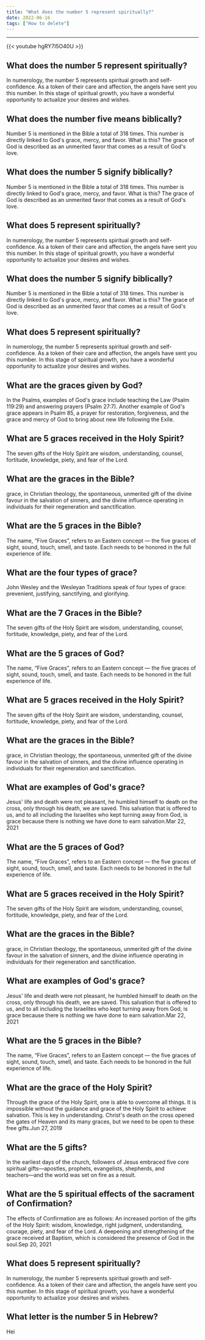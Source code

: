 ```yaml
---
title: "What does the number 5 represent spiritually?"
date: 2022-06-16
tags: ["How to delete"]
---
```


---
{{< youtube hgRY7l5O40U >}}
## What does the number 5 represent spiritually?
In numerology, the number 5 represents spiritual growth and self-confidence. As a token of their care and affection, the angels have sent you this number. In this stage of spiritual growth, you have a wonderful opportunity to actualize your desires and wishes.

## What does the number five means biblically?
Number 5 is mentioned in the Bible a total of 318 times. This number is directly linked to God's grace, mercy, and favor. What is this? The grace of God is described as an unmerited favor that comes as a result of God's love.

## What does the number 5 signify biblically?
Number 5 is mentioned in the Bible a total of 318 times. This number is directly linked to God's grace, mercy, and favor. What is this? The grace of God is described as an unmerited favor that comes as a result of God's love.

## What does 5 represent spiritually?
In numerology, the number 5 represents spiritual growth and self-confidence. As a token of their care and affection, the angels have sent you this number. In this stage of spiritual growth, you have a wonderful opportunity to actualize your desires and wishes.

## What does the number 5 signify biblically?
Number 5 is mentioned in the Bible a total of 318 times. This number is directly linked to God's grace, mercy, and favor. What is this? The grace of God is described as an unmerited favor that comes as a result of God's love.

## What does 5 represent spiritually?
In numerology, the number 5 represents spiritual growth and self-confidence. As a token of their care and affection, the angels have sent you this number. In this stage of spiritual growth, you have a wonderful opportunity to actualize your desires and wishes.

## What are the graces given by God?
In the Psalms, examples of God's grace include teaching the Law (Psalm 119:29) and answering prayers (Psalm 27:7). Another example of God's grace appears in Psalm 85, a prayer for restoration, forgiveness, and the grace and mercy of God to bring about new life following the Exile.

## What are 5 graces received in the Holy Spirit?
The seven gifts of the Holy Spirit are wisdom, understanding, counsel, fortitude, knowledge, piety, and fear of the Lord.

## What are the graces in the Bible?
grace, in Christian theology, the spontaneous, unmerited gift of the divine favour in the salvation of sinners, and the divine influence operating in individuals for their regeneration and sanctification.

## What are the 5 graces in the Bible?
The name, “Five Graces”, refers to an Eastern concept — the five graces of sight, sound, touch, smell, and taste. Each needs to be honored in the full experience of life.

## What are the four types of grace?
John Wesley and the Wesleyan Traditions speak of four types of grace: prevenient, justifying, sanctifying, and glorifying.

## What are the 7 Graces in the Bible?
The seven gifts of the Holy Spirit are wisdom, understanding, counsel, fortitude, knowledge, piety, and fear of the Lord.

## What are the 5 graces of God?
The name, “Five Graces”, refers to an Eastern concept — the five graces of sight, sound, touch, smell, and taste. Each needs to be honored in the full experience of life.

## What are 5 graces received in the Holy Spirit?
The seven gifts of the Holy Spirit are wisdom, understanding, counsel, fortitude, knowledge, piety, and fear of the Lord.

## What are the graces in the Bible?
grace, in Christian theology, the spontaneous, unmerited gift of the divine favour in the salvation of sinners, and the divine influence operating in individuals for their regeneration and sanctification.

## What are examples of God's grace?
Jesus' life and death were not pleasant, he humbled himself to death on the cross, only through his death, we are saved. This salvation that is offered to us, and to all including the Israelites who kept turning away from God, is grace because there is nothing we have done to earn salvation.Mar 22, 2021

## What are the 5 graces of God?
The name, “Five Graces”, refers to an Eastern concept — the five graces of sight, sound, touch, smell, and taste. Each needs to be honored in the full experience of life.

## What are 5 graces received in the Holy Spirit?
The seven gifts of the Holy Spirit are wisdom, understanding, counsel, fortitude, knowledge, piety, and fear of the Lord.

## What are the graces in the Bible?
grace, in Christian theology, the spontaneous, unmerited gift of the divine favour in the salvation of sinners, and the divine influence operating in individuals for their regeneration and sanctification.

## What are examples of God's grace?
Jesus' life and death were not pleasant, he humbled himself to death on the cross, only through his death, we are saved. This salvation that is offered to us, and to all including the Israelites who kept turning away from God, is grace because there is nothing we have done to earn salvation.Mar 22, 2021

## What are the 5 graces in the Bible?
The name, “Five Graces”, refers to an Eastern concept — the five graces of sight, sound, touch, smell, and taste. Each needs to be honored in the full experience of life.

## What are the grace of the Holy Spirit?
Through the grace of the Holy Spirit, one is able to overcome all things. It is impossible without the guidance and grace of the Holy Spirit to achieve salvation. This is key in understanding. Christ's death on the cross opened the gates of Heaven and its many graces, but we need to be open to these free gifts.Jun 27, 2019

## What are the 5 gifts?
In the earliest days of the church, followers of Jesus embraced five core spiritual gifts―apostles, prophets, evangelists, shepherds, and teachers―and the world was set on fire as a result.

## What are the 5 spiritual effects of the sacrament of Confirmation?
The effects of Confirmation are as follows: An increased portion of the gifts of the Holy Spirit: wisdom, knowledge, right judgment, understanding, courage, piety, and fear of the Lord. A deepening and strengthening of the grace received at Baptism, which is considered the presence of God in the soul.Sep 20, 2021

## What does 5 represent spiritually?
In numerology, the number 5 represents spiritual growth and self-confidence. As a token of their care and affection, the angels have sent you this number. In this stage of spiritual growth, you have a wonderful opportunity to actualize your desires and wishes.

## What letter is the number 5 in Hebrew?
Hei


